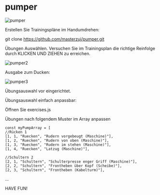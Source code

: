 # pumper

![pumper](https://github.com/user-attachments/assets/874df028-8374-4f6f-baef-346d166248ed)

Erstellen Sie Trainingspläne im Handumdrehen:

git clone https://github.com/masterzuj/pumper.git

Übungen Auswählen. Versuchen Sie im Trainingsplan die richtige Reinfolge durch KLICKEN UND ZIEHEN zu erreichen.

![pumper2](https://github.com/user-attachments/assets/2182f3d8-0329-497a-8619-04d6add14383)

Ausgabe zum Ducken:

![pumper3](https://github.com/user-attachments/assets/d9fccecb-172d-4aa6-a69d-cbbe4835a305)


Übungsauswahl vor eingerichtet.

Übungsauswahl einfach anpassbar:

Öffnen Sie exercises.js

Übungen nach folgendem Muster im Array anpassen


    const myPumpArray = [
    //Rücken 1
    [1, 1, "Ruecken", "Rudern vorgebeugt (Maschine)"],
    [1, 2, "Ruecken", "Rudern von oben (Maschine)"],
    [1, 3, "Ruecken", "Rudern im stehen (Maschine)"],
    [1, 4, "Ruecken", "Latzug (Maschine)"],

    //Schultern 2
    [2, 1, "Schultern", "Schulterpresse enger Griff (Maschine)"],
    [2, 2, "Schultern", "Frontheben über Kopf (Scheibe)"],
    [2, 3, "Schultern", "Frontheben (Kabelturm)"],

...

HAVE FUN!
